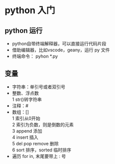 # python 入门

## python 运行

- python自带终端解释器，可以直接运行代码片段
- 借助编辑器，比如vscode，geany，运行 py 文件
- 终端命令： pyhon *.py

## 变量

- 字符串：单引号或者双引号
- 整数、浮点数  
    1 str()转字符串
- 注释：#
- 数组：[]  
    1 索引从0开始  
    2 索引为负数，则是倒数的元素  
    3 append 添加  
    4 insert 插入  
    5 del pop remove 删除  
    6 sort 排序，sorted 临时排序
- 遍历 for in, 末尾要带上 : 号
